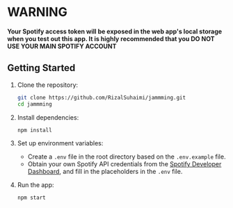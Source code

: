 # WARNING
**Your Spotify access token will be exposed in the web app's local storage when you test out this app. It is highly recommended that you DO NOT USE YOUR MAIN SPOTIFY ACCOUNT**

## Getting Started

1. Clone the repository:
   ```bash
   git clone https://github.com/RizalSuhaimi/jammming.git
   cd jammming
   ```

2. Install dependencies:
   ```bash
   npm install
   ```

3. Set up environment variables:
   - Create a `.env` file in the root directory based on the `.env.example` file.
   - Obtain your own Spotify API credentials from the [Spotify Developer Dashboard](https://developer.spotify.com/dashboard/), and fill in the placeholders in the `.env` file.

4. Run the app:
   ```bash
   npm start
   ```